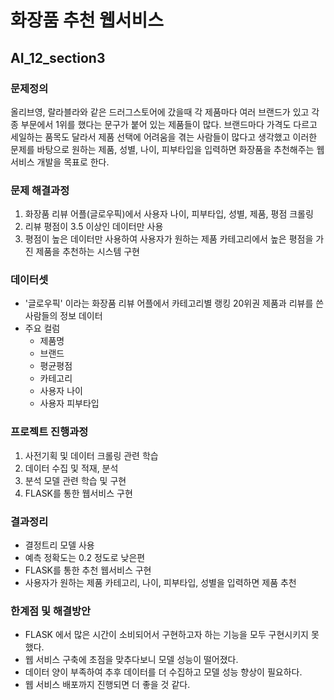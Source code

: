 # 화장품 추천 웹서비스
## AI_12_section3

### 문제정의

올리브영, 랄라블라와 같은 드러그스토어에 갔을때 각 제품마다 여러 브랜드가 있고 각종 부문에서 1위를 했다는 문구가 붙어 있는 제품들이 많다. 브랜드마다 가격도 다르고 세일하는 품목도 달라서 제품 선택에 어려움을 겪는 사람들이 많다고 생각했고 이러한 문제를 바탕으로 원하는 제품, 성별, 나이, 피부타입을 입력하면 화장품을 추천해주는 웹서비스 개발을 목표로 한다.

### 문제 해결과정

1. 화장품 리뷰 어플(글로우픽)에서 사용자 나이, 피부타입, 성별, 제품, 평점 크롤링
2. 리뷰 평점이 3.5 이상인 데이터만 사용
3. 평점이 높은 데이터만 사용하여 사용자가 원하는 제품 카테고리에서 높은 평점을 가진 제품을 추천하는 시스템 구현

### 데이터셋

- '글로우픽' 이라는 화장품 리뷰 어플에서 카테고리별 랭킹 20위권 제품과 리뷰를 쓴 사람들의 정보 데이터
- 주요 컬럼
  - 제품명
  - 브랜드
  - 평균평점
  - 카테고리
  - 사용자 나이
  - 사용자 피부타입
  
### 프로젝트 진행과정

1. 사전기획 및 데이터 크롤링 관련 학습
2. 데이터 수집 및 적재, 분석
3. 분석 모델 관련 학습 및 구현
4. FLASK를 통한 웹서비스 구현

### 결과정리

- 결정트리 모델 사용
- 예측 정확도는 0.2 정도로 낮은편
- FLASK를 통한 추천 웹서비스 구현
- 사용자가 원하는 제품 카테고리, 나이, 피부타입, 성별을 입력하면 제품 추천


### 한계점 및 해결방안

- FLASK 에서 많은 시간이 소비되어서 구현하고자 하는 기능을 모두 구현시키지 못했다.
- 웹 서비스 구축에 초점을 맞추다보니 모델 성능이 떨어졌다.
- 데이터 양이 부족하여 추후 데이터를 더 수집하고 모델 성능 향상이 필요하다.
- 웹 서비스 배포까지 진행되면 더 좋을 것 같다.
